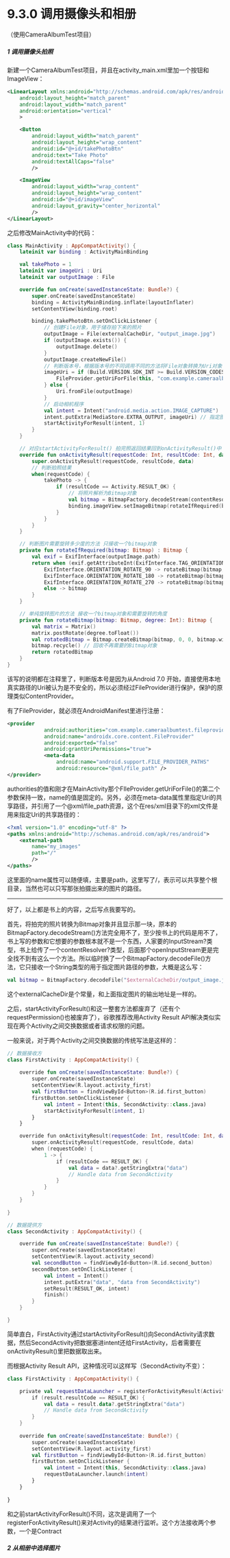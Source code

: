 # 9.3.0 调用摄像头和相册

（使用CameraAlbumTest项目）

##### 1 调用摄像头拍照

新建一个CameraAlbumTest项目，并且在activity_main.xml里加一个按钮和ImageView：

```xml
<LinearLayout xmlns:android="http://schemas.android.com/apk/res/android"
    android:layout_height="match_parent"
    android:layout_width="match_parent"
    android:orientation="vertical"
    >

    <Button
        android:layout_width="match_parent"
        android:layout_height="wrap_content"
        android:id="@+id/takePhotoBtn"
        android:text="Take Photo"
        android:textAllCaps="false"
        />

    <ImageView
        android:layout_width="wrap_content"
        android:layout_height="wrap_content"
        android:id="@+id/imageView"
        android:layout_gravity="center_horizontal"
        />
</LinearLayout>
```

之后修改MainActivity中的代码：

```kotlin
class MainActivity : AppCompatActivity() {
    lateinit var binding : ActivityMainBinding

    val takePhoto = 1
    lateinit var imageUri : Uri
    lateinit var outputImage : File

    override fun onCreate(savedInstanceState: Bundle?) {
        super.onCreate(savedInstanceState)
        binding = ActivityMainBinding.inflate(layoutInflater)
        setContentView(binding.root)

        binding.takePhotoBtn.setOnClickListener {
            // 创建File对象，用于储存拍下来的照片
            outputImage = File(externalCacheDir, "output_image.jpg")
            if (outputImage.exists()) {
                outputImage.delete()
            }
            outputImage.createNewFile()
            // 判断版本号，根据版本号的不同调用不同的方法将File对象转换为Uri对象
            imageUri = if (Build.VERSION.SDK_INT >= Build.VERSION_CODES.N) {
                FileProvider.getUriForFile(this, "com.example.cameraalbumtest.fileprovider", outputImage)
            } else {
                Uri.fromFile(outputImage)
            }
            // 启动相机程序
            val intent = Intent("android.media.action.IMAGE_CAPTURE")
            intent.putExtra(MediaStore.EXTRA_OUTPUT, imageUri) // 指定图片的输出地址
            startActivityForResult(intent, 1)
        }
    }

    // 对应startActivityForResult() 拍完照返回结果回到onActivityResult()中
    override fun onActivityResult(requestCode: Int, resultCode: Int, data: Intent?) {
        super.onActivityResult(requestCode, resultCode, data)
        // 判断拍照结果
        when(requestCode) {
            takePhoto -> {
                if (resultCode == Activity.RESULT_OK) {
                    // 将照片解析为Bitmap对象
                    val bitmap = BitmapFactory.decodeStream(contentResolver, openfilestream(imageUri))
                    binding.imageView.setImageBitmap(rotateIfRequired(bitmap))
                }
            }
        }
    }

    // 判断图片需要旋转多少度的方法 只接收一个bitmap对象
    private fun rotateIfRequired(bitmap: Bitmap) : Bitmap {
        val exif = ExifInterface(outputImage.path)
        return when (exif.getAttributeInt(ExifInterface.TAG_ORIENTATION, ExifInterface.ORIENTATION_NORMAL)) {
            ExifInterface.ORIENTATION_ROTATE_90 -> rotateBitmap(bitmap, 90)
            ExifInterface.ORIENTATION_ROTATE_180 -> rotateBitmap(bitmap, 180)
            ExifInterface.ORIENTATION_ROTATE_270 -> rotateBitmap(bitmap, 270)
            else -> bitmap
        }
    }

    // 单纯旋转图片的方法 接收一个bitmap对象和需要旋转的角度
    private fun rotateBitmap(bitmap: Bitmap, degree: Int): Bitmap {
        val matrix = Matrix()
        matrix.postRotate(degree.toFloat())
        val rotatedBitmap = Bitmap.createBitmap(bitmap, 0, 0, bitmap.width, bitmap.height, matrix, true)
        bitmap.recycle() // 回收不再需要的Bitmap对象
        return rotatedBitmap
    }
}
```

该写的说明都在注释里了，判断版本号是因为从Android 7.0 开始，直接使用本地真实路径的Uri被认为是不安全的，所以必须经过FileProvider进行保护，保护的原理类似ContentProvider。

有了FileProvider，就必须在AndroidManifest里进行注册：

```xml
<provider
            android:authorities="com.example.cameraalbumtest.fileprovider"
            android:name="androidx.core.content.FileProvider"
            android:exported="false"
            android:grantUriPermissions="true">
            <meta-data
                android:name="android.support.FILE_PROVIDER_PATHS"
                android:resource="@xml/file_path" />
</provider>
```

authorities的值和刚才在MainActivity那个FIleProvider.getUriForFile()的第二个参数保持一致，name的值是固定的。另外，必须在meta-data属性里指定Uri的共享路径，并引用了一个@xml/file_path资源，这个在res/xml目录下的xml文件是用来指定Uri的共享路径的：

```xml
<?xml version="1.0" encoding="utf-8" ?>
<paths xmlns:android="http://schemas.android.com/apk/res/android">
    <external-path
        name="my_images"
        path="/"
        />
</paths>
```

这里面的name属性可以随便填，主要是path，这里写了/，表示可以共享整个根目录，当然也可以只写那张拍摄出来的图片的路径。

---

好了，以上都是书上的内容，之后写点我要写的。

首先，将拍完的照片转换为Bitmap对象并且显示那一块，原本的BitmapFactory.decodeStream()方法完全用不了，至少按书上的代码是用不了，书上写的参数和它想要的参数根本就不是一个东西，人家要的InputStream?类型，书上给传了一个contentResolver?类型，后面那个openInputStream更是完全找不到有这么一个方法。所以临时换了一个BitmapFactory.decodeFile()方法，它只接收一个String类型的用于指定图片路径的参数，大概是这么写：

```kotlin
val bitmap = BitmapFactory.decodeFile("$externalCacheDir/output_image.jpg")
```

这个externalCacheDir是个常量，和上面指定图片的输出地址是一样的。

之后，startActivityForResult()和这一整套方法都废弃了（还有个requestPermission()也被废弃了），谷歌推荐改用Activity Result API解决类似实现在两个Activity之间交换数据或者请求权限的问题。

一般来说，对于两个Activity之间交换数据的传统写法是这样的：

```kotlin
// 数据接收方
class FirstActivity : AppCompatActivity() {
    
    override fun onCreate(savedInstanceState: Bundle?) {
        super.onCreate(savedInstanceState)
        setContentView(R.layout.activity_first)
        val firstButton = findViewById<Button>(R.id.first_button)
        firstButton.setOnClickListener {
            val intent = Intent(this, SecondActivity::class.java)
            startActivityForResult(intent, 1)
        }
    }

    override fun onActivityResult(requestCode: Int, resultCode: Int, data: Intent?) {
        super.onActivityResult(requestCode, resultCode, data)
        when (requestCode) {
            1 -> {
                if (resultCode == RESULT_OK) {
                    val data = data?.getStringExtra("data")
                    // Handle data from SecondActivity
                }
            }
        }
    }
    
}

// 数据提供方
class SecondActivity : AppCompatActivity() {

    override fun onCreate(savedInstanceState: Bundle?) {
        super.onCreate(savedInstanceState)
        setContentView(R.layout.activity_second)
        val secondButton = findViewById<Button>(R.id.second_button)
        secondButton.setOnClickListener {
            val intent = Intent()
            intent.putExtra("data", "data from SecondActivity")
            setResult(RESULT_OK, intent)
            finish()
        }
    }

}
```

简单直白，FirstActivity通过startActivityForResult()向SecondActivity请求数据，然后SecondActivity把数据塞进intent还给FirstActivity，后者需要在onActivityResult()里把数据取出来。

而根据Activity Result API，这种情况可以这样写（SecondActivity不变）：

```kotlin
class FirstActivity : AppCompatActivity() {

    private val requestDataLauncher = registerForActivityResult(ActivityResultContracts.StartActivityForResult()) { result ->
        if (result.resultCode == RESULT_OK) {
            val data = result.data?.getStringExtra("data")
            // Handle data from SecondActivity
        }
    }
    
    override fun onCreate(savedInstanceState: Bundle?) {
        super.onCreate(savedInstanceState)
        setContentView(R.layout.activity_first)
        val firstButton = findViewById<Button>(R.id.first_button)
        firstButton.setOnClickListener {
            val intent = Intent(this, SecondActivity::class.java)
            requestDataLauncher.launch(intent)
        }
    }
    
}
```

和之前startActivityForResult()不同，这次是调用了一个registerForActivityResult()来对Activity的结果进行监听。这个方法接收两个参数，一个是Contract




##### 2 从相册中选择图片
